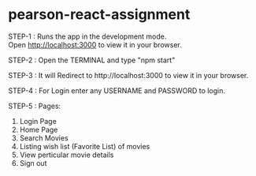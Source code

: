 # pearson-react-assignment

STEP-1 :
Runs the app in the development mode.\
Open [http://localhost:3000](http://localhost:3000) to view it in your browser.

STEP-2 :
Open the TERMINAL and type "npm start"

STEP-3 :
It will Redirect to http://localhost:3000 to view it in your browser.

STEP-4 :
For Login enter any USERNAME and PASSWORD to login.

STEP-5 :
Pages:

1. Login Page
2. Home Page
3. Search Movies
4. Listing wish list (Favorite List) of movies
5. View perticular movie details
6. Sign out
